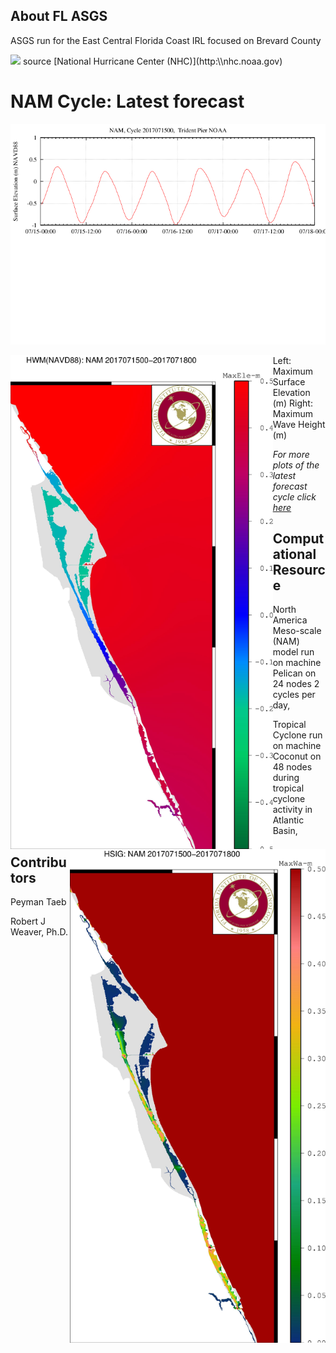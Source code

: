 ## About FL ASGS

ASGS run for the East Central Florida Coast IRL focused on Brevard County

<img src="http://www.nhc.noaa.gov/xgtwo/two_atl_2d0.png">
source [National Hurricane Center (NHC)](http:\\nhc.noaa.gov)


# NAM Cycle: Latest forecast

<p align="center">
  <img src="/plots/EW_Trident_Pier.png">
</p>

<img align="left" src="/plots/plot20001.jpg" height="790">
<img align="right" src="/plots/plot30001.jpg" height="790" >
Left: Maximum Surface Elevation (m)   Right: Maximum Wave Height (m)

*For more plots of the latest forecast cycle click [here](/latest/latest_cycle.md)*

## Computational Resource

North America Meso-scale (NAM) model run on machine Pelican on 24 nodes 2 cycles per day, 

Tropical Cyclone run on machine Coconut on 48 nodes during tropical cyclone activity in Atlantic Basin,

## Contributors

Peyman Taeb 

Robert J Weaver, Ph.D.
